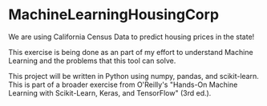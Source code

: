 # MachineLearningHousingCorp
We are using California Census Data to predict housing prices in the state!

This exercise is being done as an part of my effort to understand Machine Learning and the problems that this tool can solve.

This project will be written in Python using numpy, pandas, and scikit-learn. This is part of a broader exercise from O'Reilly's "Hands-On Machine Learning with Scikit-Learn, Keras, and TensorFlow" (3rd ed.).


